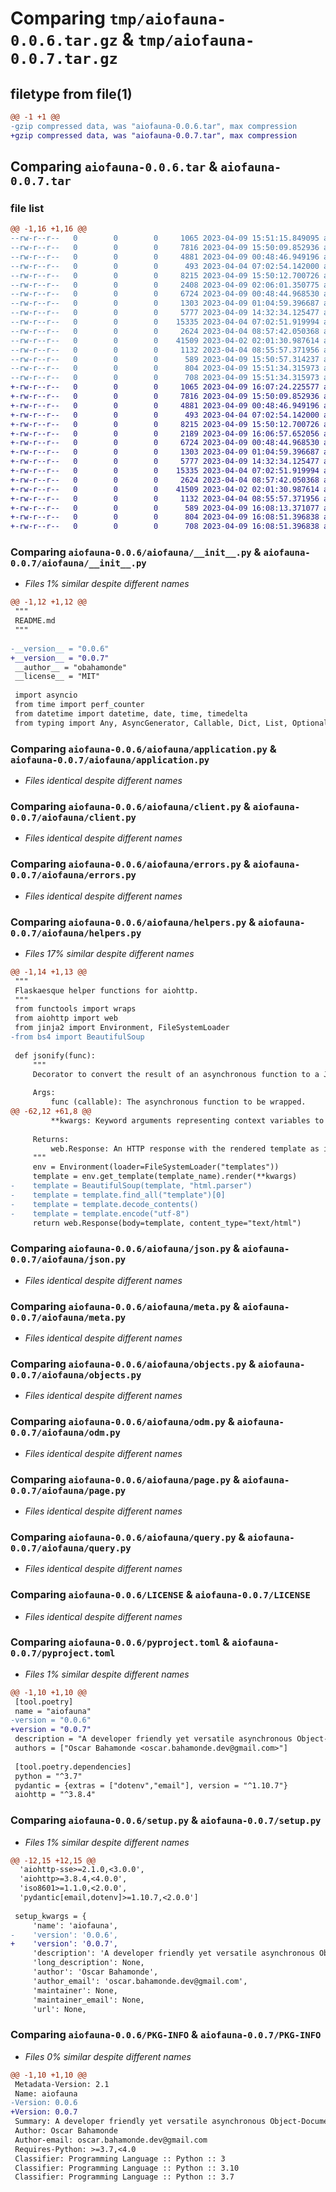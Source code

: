 # Comparing `tmp/aiofauna-0.0.6.tar.gz` & `tmp/aiofauna-0.0.7.tar.gz`

## filetype from file(1)

```diff
@@ -1 +1 @@
-gzip compressed data, was "aiofauna-0.0.6.tar", max compression
+gzip compressed data, was "aiofauna-0.0.7.tar", max compression
```

## Comparing `aiofauna-0.0.6.tar` & `aiofauna-0.0.7.tar`

### file list

```diff
@@ -1,16 +1,16 @@
--rw-r--r--   0        0        0     1065 2023-04-09 15:51:15.849095 aiofauna-0.0.6/aiofauna/__init__.py
--rw-r--r--   0        0        0     7816 2023-04-09 15:50:09.852936 aiofauna-0.0.6/aiofauna/application.py
--rw-r--r--   0        0        0     4881 2023-04-09 00:48:46.949196 aiofauna-0.0.6/aiofauna/client.py
--rw-r--r--   0        0        0      493 2023-04-04 07:02:54.142000 aiofauna-0.0.6/aiofauna/deprecated.py
--rw-r--r--   0        0        0     8215 2023-04-09 15:50:12.700726 aiofauna-0.0.6/aiofauna/errors.py
--rw-r--r--   0        0        0     2408 2023-04-09 02:06:01.350775 aiofauna-0.0.6/aiofauna/helpers.py
--rw-r--r--   0        0        0     6724 2023-04-09 00:48:44.968530 aiofauna-0.0.6/aiofauna/json.py
--rw-r--r--   0        0        0     1303 2023-04-09 01:04:59.396687 aiofauna-0.0.6/aiofauna/meta.py
--rw-r--r--   0        0        0     5777 2023-04-09 14:32:34.125477 aiofauna-0.0.6/aiofauna/objects.py
--rw-r--r--   0        0        0    15335 2023-04-04 07:02:51.919994 aiofauna-0.0.6/aiofauna/odm.py
--rw-r--r--   0        0        0     2624 2023-04-04 08:57:42.050368 aiofauna-0.0.6/aiofauna/page.py
--rw-r--r--   0        0        0    41509 2023-04-02 02:01:30.987614 aiofauna-0.0.6/aiofauna/query.py
--rw-r--r--   0        0        0     1132 2023-04-04 08:55:57.371956 aiofauna-0.0.6/LICENSE
--rw-r--r--   0        0        0      589 2023-04-09 15:50:57.314237 aiofauna-0.0.6/pyproject.toml
--rw-r--r--   0        0        0      804 2023-04-09 15:51:34.315973 aiofauna-0.0.6/setup.py
--rw-r--r--   0        0        0      708 2023-04-09 15:51:34.315973 aiofauna-0.0.6/PKG-INFO
+-rw-r--r--   0        0        0     1065 2023-04-09 16:07:24.225577 aiofauna-0.0.7/aiofauna/__init__.py
+-rw-r--r--   0        0        0     7816 2023-04-09 15:50:09.852936 aiofauna-0.0.7/aiofauna/application.py
+-rw-r--r--   0        0        0     4881 2023-04-09 00:48:46.949196 aiofauna-0.0.7/aiofauna/client.py
+-rw-r--r--   0        0        0      493 2023-04-04 07:02:54.142000 aiofauna-0.0.7/aiofauna/deprecated.py
+-rw-r--r--   0        0        0     8215 2023-04-09 15:50:12.700726 aiofauna-0.0.7/aiofauna/errors.py
+-rw-r--r--   0        0        0     2189 2023-04-09 16:06:57.652056 aiofauna-0.0.7/aiofauna/helpers.py
+-rw-r--r--   0        0        0     6724 2023-04-09 00:48:44.968530 aiofauna-0.0.7/aiofauna/json.py
+-rw-r--r--   0        0        0     1303 2023-04-09 01:04:59.396687 aiofauna-0.0.7/aiofauna/meta.py
+-rw-r--r--   0        0        0     5777 2023-04-09 14:32:34.125477 aiofauna-0.0.7/aiofauna/objects.py
+-rw-r--r--   0        0        0    15335 2023-04-04 07:02:51.919994 aiofauna-0.0.7/aiofauna/odm.py
+-rw-r--r--   0        0        0     2624 2023-04-04 08:57:42.050368 aiofauna-0.0.7/aiofauna/page.py
+-rw-r--r--   0        0        0    41509 2023-04-02 02:01:30.987614 aiofauna-0.0.7/aiofauna/query.py
+-rw-r--r--   0        0        0     1132 2023-04-04 08:55:57.371956 aiofauna-0.0.7/LICENSE
+-rw-r--r--   0        0        0      589 2023-04-09 16:08:13.371077 aiofauna-0.0.7/pyproject.toml
+-rw-r--r--   0        0        0      804 2023-04-09 16:08:51.396838 aiofauna-0.0.7/setup.py
+-rw-r--r--   0        0        0      708 2023-04-09 16:08:51.396838 aiofauna-0.0.7/PKG-INFO
```

### Comparing `aiofauna-0.0.6/aiofauna/__init__.py` & `aiofauna-0.0.7/aiofauna/__init__.py`

 * *Files 1% similar despite different names*

```diff
@@ -1,12 +1,12 @@
 """
 README.md
 """
 
-__version__ = "0.0.6"
+__version__ = "0.0.7"
 __author__ = "obahamonde"
 __license__ = "MIT"
 
 import asyncio
 from time import perf_counter
 from datetime import datetime, date, time, timedelta
 from typing import Any, AsyncGenerator, Callable, Dict, List, Optional, Union
```

### Comparing `aiofauna-0.0.6/aiofauna/application.py` & `aiofauna-0.0.7/aiofauna/application.py`

 * *Files identical despite different names*

### Comparing `aiofauna-0.0.6/aiofauna/client.py` & `aiofauna-0.0.7/aiofauna/client.py`

 * *Files identical despite different names*

### Comparing `aiofauna-0.0.6/aiofauna/errors.py` & `aiofauna-0.0.7/aiofauna/errors.py`

 * *Files identical despite different names*

### Comparing `aiofauna-0.0.6/aiofauna/helpers.py` & `aiofauna-0.0.7/aiofauna/helpers.py`

 * *Files 17% similar despite different names*

```diff
@@ -1,14 +1,13 @@
 """
 Flaskaesque helper functions for aiohttp.
 """
 from functools import wraps
 from aiohttp import web
 from jinja2 import Environment, FileSystemLoader
-from bs4 import BeautifulSoup
 
 def jsonify(func):
     """
     Decorator to convert the result of an asynchronous function to a JSON response.
 
     Args:
         func (callable): The asynchronous function to be wrapped.
@@ -62,12 +61,8 @@
         **kwargs: Keyword arguments representing context variables to be passed to the template.
 
     Returns:
         web.Response: An HTTP response with the rendered template as its body and content type set to "text/html".
     """    
     env = Environment(loader=FileSystemLoader("templates"))
     template = env.get_template(template_name).render(**kwargs)
-    template = BeautifulSoup(template, "html.parser")
-    template = template.find_all("template")[0]
-    template = template.decode_contents()
-    template = template.encode("utf-8")
     return web.Response(body=template, content_type="text/html")
```

### Comparing `aiofauna-0.0.6/aiofauna/json.py` & `aiofauna-0.0.7/aiofauna/json.py`

 * *Files identical despite different names*

### Comparing `aiofauna-0.0.6/aiofauna/meta.py` & `aiofauna-0.0.7/aiofauna/meta.py`

 * *Files identical despite different names*

### Comparing `aiofauna-0.0.6/aiofauna/objects.py` & `aiofauna-0.0.7/aiofauna/objects.py`

 * *Files identical despite different names*

### Comparing `aiofauna-0.0.6/aiofauna/odm.py` & `aiofauna-0.0.7/aiofauna/odm.py`

 * *Files identical despite different names*

### Comparing `aiofauna-0.0.6/aiofauna/page.py` & `aiofauna-0.0.7/aiofauna/page.py`

 * *Files identical despite different names*

### Comparing `aiofauna-0.0.6/aiofauna/query.py` & `aiofauna-0.0.7/aiofauna/query.py`

 * *Files identical despite different names*

### Comparing `aiofauna-0.0.6/LICENSE` & `aiofauna-0.0.7/LICENSE`

 * *Files identical despite different names*

### Comparing `aiofauna-0.0.6/pyproject.toml` & `aiofauna-0.0.7/pyproject.toml`

 * *Files 1% similar despite different names*

```diff
@@ -1,10 +1,10 @@
 [tool.poetry]
 name = "aiofauna"
-version = "0.0.6"
+version = "0.0.7"
 description = "A developer friendly yet versatile asynchronous Object-Document Mapper for FaunaDB"
 authors = ["Oscar Bahamonde <oscar.bahamonde.dev@gmail.com>"]
 
 [tool.poetry.dependencies]
 python = "^3.7"
 pydantic = {extras = ["dotenv","email"], version = "^1.10.7"}
 aiohttp = "^3.8.4"
```

### Comparing `aiofauna-0.0.6/setup.py` & `aiofauna-0.0.7/setup.py`

 * *Files 1% similar despite different names*

```diff
@@ -12,15 +12,15 @@
  'aiohttp-sse>=2.1.0,<3.0.0',
  'aiohttp>=3.8.4,<4.0.0',
  'iso8601>=1.1.0,<2.0.0',
  'pydantic[email,dotenv]>=1.10.7,<2.0.0']
 
 setup_kwargs = {
     'name': 'aiofauna',
-    'version': '0.0.6',
+    'version': '0.0.7',
     'description': 'A developer friendly yet versatile asynchronous Object-Document Mapper for FaunaDB',
     'long_description': None,
     'author': 'Oscar Bahamonde',
     'author_email': 'oscar.bahamonde.dev@gmail.com',
     'maintainer': None,
     'maintainer_email': None,
     'url': None,
```

### Comparing `aiofauna-0.0.6/PKG-INFO` & `aiofauna-0.0.7/PKG-INFO`

 * *Files 0% similar despite different names*

```diff
@@ -1,10 +1,10 @@
 Metadata-Version: 2.1
 Name: aiofauna
-Version: 0.0.6
+Version: 0.0.7
 Summary: A developer friendly yet versatile asynchronous Object-Document Mapper for FaunaDB
 Author: Oscar Bahamonde
 Author-email: oscar.bahamonde.dev@gmail.com
 Requires-Python: >=3.7,<4.0
 Classifier: Programming Language :: Python :: 3
 Classifier: Programming Language :: Python :: 3.10
 Classifier: Programming Language :: Python :: 3.7
```

